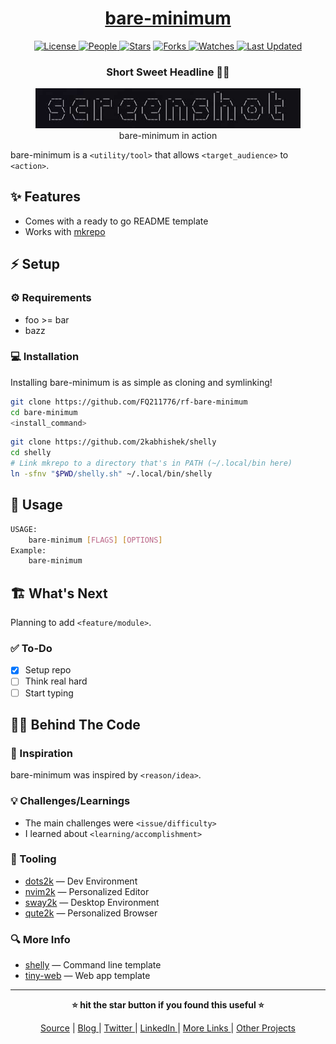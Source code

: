 <div align = "center">

<h1><a href="https://github.com/FQ211776/rf-bare-minimum">bare-minimum</a></h1>

<a href="https://github.com/FQ211776/rf-bare-minimum/blob/main/LICENSE">
<img alt="License" src="https://img.shields.io/github/license/FQ211776/rf-bare-minimum?style=flat&color=eee&label="> </a>

<a href="https://github.com/FQ211776/rf-bare-minimum/graphs/contributors">
<img alt="People" src="https://img.shields.io/github/contributors/FQ211776/rf-bare-minimum?style=flat&color=ffaaf2&label=People"> </a>

<a href="https://github.com/FQ211776/bare-minimum/stargazers">
<img alt="Stars" src="https://img.shields.io/github/stars/FQ211776/rf-bare-minimum?style=flat&color=98c379&label=Stars"></a>

<a href="https://github.com/FQ211776/rf-bare-minimum/network/members">
<img alt="Forks" src="https://img.shields.io/github/forks/FQ211776/bare-minimum?style=flat&color=66a8e0&label=Forks"> </a>

<a href="https://github.com/FQ211776/rf-bare-minimum/watchers">
<img alt="Watches" src="https://img.shields.io/github/watchers/FQ211776/rf-bare-minimum?style=flat&color=f5d08b&label=Watches"> </a>

<a href="https://github.com/FQ211776/rf-bare-minimum/pulse">
<img alt="Last Updated" src="https://img.shields.io/github/last-commit/FQ211776/rf-bare-minimum?style=flat&color=e06c75&label="> </a>

<h3>Short Sweet Headline 🎇🎉</h3>

<figure>
  <img src="images/screenshot.png" alt="bare-minimum in action">
  <br/>
  <figcaption>bare-minimum in action</figcaption>
</figure>

</div>

bare-minimum is a `<utility/tool>` that allows `<target_audience>` to `<action>`.

## ✨ Features

- Comes with a ready to go README template
- Works with [mkrepo](https://github.com/FQ211776/rf-mkrepo)

## ⚡ Setup

### ⚙️ Requirements

- foo >= bar
- bazz

### 💻 Installation

Installing bare-minimum is as simple as cloning and symlinking!

```bash
git clone https://github.com/FQ211776/rf-bare-minimum
cd bare-minimum
<install_command>
```

```bash
git clone https://github.com/2kabhishek/shelly
cd shelly
# Link mkrepo to a directory that's in PATH (~/.local/bin here)
ln -sfnv "$PWD/shelly.sh" ~/.local/bin/shelly
```


## 🚀 Usage

```bash
USAGE:
    bare-minimum [FLAGS] [OPTIONS]
Example:
    bare-minimum
```

## 🏗️ What's Next

Planning to add `<feature/module>`.

### ✅ To-Do

- [x] Setup repo
- [ ] Think real hard
- [ ] Start typing

## 🧑‍💻 Behind The Code

### 🌈 Inspiration

bare-minimum was inspired by `<reason/idea>`.

### 💡 Challenges/Learnings

- The main challenges were `<issue/difficulty>`
- I learned about `<learning/accomplishment>`

### 🧰 Tooling

- [dots2k](https://github.com/FQ211776/dots2k) — Dev Environment
- [nvim2k](https://github.com/FQ211776/nvim2k) — Personalized Editor
- [sway2k](https://github.com/FQ211776/sway2k) — Desktop Environment
- [qute2k](https://github.com/FQ211776/qute2k) — Personalized Browser

### 🔍 More Info

- [shelly](https://github.com/FQ211776/shelly) — Command line template
- [tiny-web](https://github.com/FQ211776/tiny-web) — Web app template

<hr>

<div align="center">

<strong>⭐ hit the star button if you found this useful ⭐</strong><br>

<a href="https://github.com/FQ211776/rf-bare-minimum">Source</a>
| <a href="https://FQ211776.github.io/blog" target="_blank">Blog </a>
| <a href="https://twitter.com/FQ211776" target="_blank">Twitter </a>
| <a href="https://linkedin.com/in/FQ211776" target="_blank">LinkedIn </a>
| <a href="https://FQ211776.github.io/links" target="_blank">More Links </a>
| <a href="https://fq211776.github.io/rf-projects/" target="_blank">Other Projects </a>

</div>
